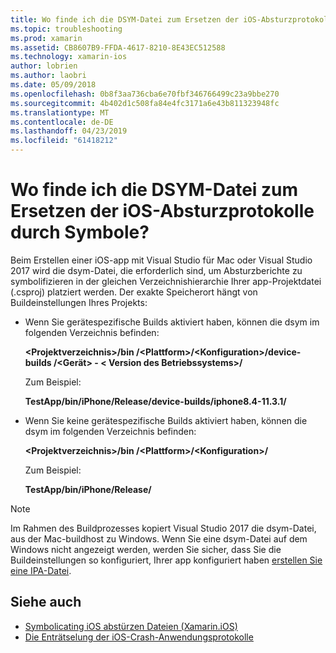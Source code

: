 ```yaml
---
title: Wo finde ich die DSYM-Datei zum Ersetzen der iOS-Absturzprotokolle durch Symbole?
ms.topic: troubleshooting
ms.prod: xamarin
ms.assetid: CB8607B9-FFDA-4617-8210-8E43EC512588
ms.technology: xamarin-ios
author: lobrien
ms.author: laobri
ms.date: 05/09/2018
ms.openlocfilehash: 0b8f3aa736cba6e70fbf346766499c23a9bbe270
ms.sourcegitcommit: 4b402d1c508fa84e4fc3171a6e43b811323948fc
ms.translationtype: MT
ms.contentlocale: de-DE
ms.lasthandoff: 04/23/2019
ms.locfileid: "61418212"
---
```

# <a name="where-can-i-find-the-dsym-file-to-symbolicate-ios-crash-logs"></a>Wo finde ich die DSYM-Datei zum Ersetzen der iOS-Absturzprotokolle durch Symbole?

Beim Erstellen einer iOS-app mit Visual Studio für Mac oder Visual Studio 2017 wird die dsym-Datei, die erforderlich sind, um Absturzberichte zu symbolifizieren in der gleichen Verzeichnishierarchie Ihrer app-Projektdatei (.csproj) platziert werden. Der exakte Speicherort hängt von Buildeinstellungen Ihres Projekts:

- Wenn Sie gerätespezifische Builds aktiviert haben, können die dsym im folgenden Verzeichnis befinden:

    **&lt;Projektverzeichnis&gt;/bin /&lt;Plattform&gt;/&lt;Konfiguration&gt;/device-builds /&lt;Gerät&gt; - &lt; Version des Betriebssystems&gt;/**

    Zum Beispiel:
  
    **TestApp/bin/iPhone/Release/device-builds/iphone8.4-11.3.1/**

- Wenn Sie keine gerätespezifische Builds aktiviert haben, können die dsym im folgenden Verzeichnis befinden:

    **&lt;Projektverzeichnis&gt;/bin /&lt;Plattform&gt;/&lt;Konfiguration&gt;/**

    Zum Beispiel:

    **TestApp/bin/iPhone/Release/**

> [!NOTE]
> Im Rahmen des Buildprozesses kopiert Visual Studio 2017 die dsym-Datei, aus der Mac-buildhost zu Windows. Wenn Sie eine dsym-Datei auf dem Windows nicht angezeigt werden, werden Sie sicher, dass Sie die Buildeinstellungen so konfiguriert, Ihrer app konfiguriert haben [erstellen Sie eine IPA-Datei](~/ios/deploy-test/app-distribution/ipa-support.md).

## <a name="see-also"></a>Siehe auch

- [Symbolicating iOS abstürzen Dateien (Xamarin.iOS)](http://jmillerdev.net/symbolicating-ios-crash-files-xamarin-ios/)
- [Die Enträtselung der iOS-Crash-Anwendungsprotokolle](https://www.raywenderlich.com/23704/demystifying-ios-application-crash-logs)

